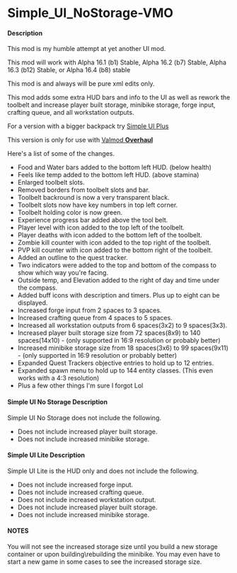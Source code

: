 # Simple\_UI\_NoStorage-VMO

#### Description

This mod is my humble attempt at yet another UI mod.

This mod will work with Alpha 16.1 (b1) Stable, Alpha 16.2 (b7) Stable, Alpha 16.3 (b12) Stable, or Alpha 16.4 (b8) stable

This mod is and always will be pure xml edits only.

This mod adds some extra HUD bars and info to the UI as well as rework the toolbelt and increase player built storage, minibike storage, forge input, crafting queue, and all workstation outputs.

For a version with a bigger backpack try [Simple UI Plus](https://7daystodie.com/forums/showthread.php?67506-Simple-UI-Plus)

This version is only for use with [Valmod **Overhaul**](https://7daystodie.com/forums/showthread.php?31730-Valmod-Pack)

Here's a list of some of the changes.

- Food and Water bars added to the bottom left HUD. (below health)
- Feels like temp added to the bottom left HUD. (above stamina)
- Enlarged toolbelt slots.
- Removed borders from toolbelt slots and bar.
- Toolbelt backround is now a very transparent black.
- Toolbelt slots now have key numbers in top left corner.
- Toolbelt holding color is now green.
- Experience progress bar added above the tool belt.
- Player level with icon added to the top left of the toolbelt.
- Player deaths with icon added to the bottom left of the toolbelt.
- Zombie kill counter with icon added to the top right of the toolbelt.
- PVP kill counter with icon added to the bottom right of the toolbelt.
- Added an outline to the quest tracker.
- Two indicators were added to the top and bottom of the compass to show which way you're facing.
- Outside temp, and Elevation added to the right of day and time under the compass.
- Added buff icons with description and timers. Plus up to eight can be displayed.
- Increased forge input from 2 spaces to 3 spaces.
- Increased crafting queue from 4 spaces to 5 spaces.
- Increased all workstation outputs from 6 spaces(3x2) to 9 spaces(3x3).
- Increased player built storage size from 72 spaces(8x9) to 140 spaces(14x10) \- (only supported in 16:9 resolution or probably better)
- Increased minibike storage size from 18 spaces(3x6) to 99 spaces(9x11) \- (only supported in 16:9 resolution or probably better)
- Expanded Quest Trackers objective entries to hold up to 12 entries.
- Expanded spawn menu to hold up to 144 entity classes. (This even works with a 4:3 resolution)
- Plus a few other things I'm sure I forgot Lol


#### Simple UI No Storage Description
Simple UI No Storage does not include the following.

- Does not include increased player built storage.
- Does not include increased minibike storage.


#### Simple UI Lite Description
Simple UI Lite is the HUD only and does not include the following.

- Does not include increased forge input.
- Does not include increased crafting queue.
- Does not include increased workstation output.
- Does not include increased player built storage.
- Does not include increased minibike storage.

#### NOTES
You will not see the increased storage size until you build a new storage container or upon building\\rebuilding the minibike. You may even have to start a new game in some cases to see the increased storage size.
